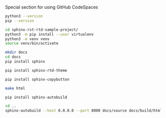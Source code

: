 Special section for using GitHub CodeSpaces

```bash
python3 --version
pip --version
```

```bash
cd sphinx-rst-rtd-sample-project/
python3 -m pip install --user virtualenv
python3 -m venv venv
source venv/bin/activate
```

```bash
mkdir docs
cd docs
pip install sphinx
```

```bash
pip install sphinx-rtd-theme
```

```bash
pip install sphinx-copybutton
```

```bash
make html
```

```bash
pip install sphinx-autobuild
```

```bash
cd ..
sphinx-autobuild --host 0.0.0.0 --port 8000 docs/source docs/build/html
```

